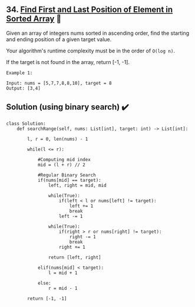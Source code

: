 ## 34. [Find First and Last Position of Element in Sorted Array](https://leetcode.com/problems/find-first-and-last-position-of-element-in-sorted-array/) :link:

Given an array of integers nums sorted in ascending order, find the starting and ending position of a given target value.

Your algorithm's runtime complexity must be in the order of ``` O(log n) ```.

If the target is not found in the array, return [-1, -1].
```
Example 1:

Input: nums = [5,7,7,8,8,10], target = 8
Output: [3,4]
```
## Solution (using binary search) :heavy_check_mark:	

```python3
class Solution:
    def searchRange(self, nums: List[int], target: int) -> List[int]:

        l, r = 0, len(nums) - 1

        while(l <= r):
            
            #Computing mid index
            mid = (l + r) // 2
            
            #Regular Binary Search
            if(nums[mid] == target):
                left, right = mid, mid
                
                while(True):
                    if(left < l or nums[left] != target):
                        left += 1
                        break
                    left -= 1
                    
                while(True):
                    if(right > r or nums[right] != target):
                        right -= 1
                        break
                    right += 1
                    
                return [left, right]
            
            elif(nums[mid] < target):
                l = mid + 1
                
            else:
                r = mid - 1
                
        return [-1, -1]
```